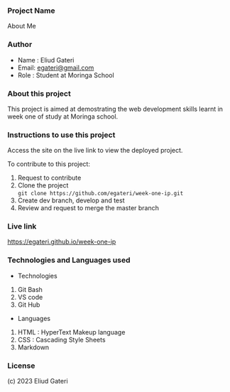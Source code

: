 
### Project Name
About Me
### Author
 - Name : Eliud Gateri
 - Email: egateri@gmail.com
 - Role : Student at Moringa School

### About this project
This project is aimed at demostrating the web development skills learnt in week one of study at Moringa school.

### Instructions to use this project
Access the site on the live link to view the deployed project.

To contribute to this project:
1. Request to contribute 
1. Clone the project    
`git clone https://github.com/egateri/week-one-ip.git`
1. Create dev branch, develop and test  
1. Review and request to merge the master branch

### Live link
https://egateri.github.io/week-one-ip


### Technologies and Languages used
 * Technologies
 1. Git Bash
 1. VS code
 1. Git Hub
 * Languages 
 1. HTML : HyperText Makeup language
 1. CSS : Cascading Style Sheets
 1. Markdown

### License 
(c) 2023 Eliud Gateri




